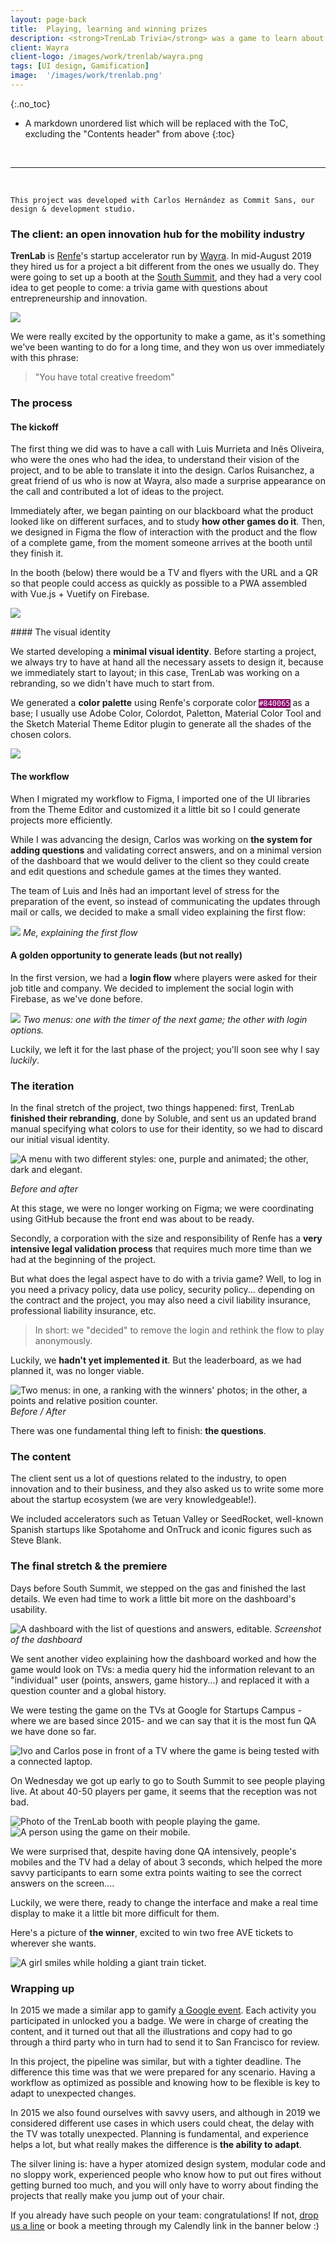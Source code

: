 ```yaml
---
layout: page-back
title:  Playing, learning and winning prizes
description: <strong>TrenLab Trivia</strong> was a game to learn about the startup ecosystem and history focused on the Spanish scene.
client: Wayra
client-logo: /images/work/trenlab/wayra.png
tags: [UI design, Gamification]
image:  '/images/work/trenlab.png'
---
```


{:.no_toc}
* A markdown unordered list which will be replaced with the ToC, excluding the "Contents header" from above
{:toc}

<br />

---

<br />

    This project was developed with Carlos Hernández as Commit Sans, our design & development studio.

### **The client**: an open innovation hub for the mobility industry

**TrenLab** is [Renfe](https://www.renfe.com/)'s startup accelerator run by [Wayra](https://www.wayra.es/). In mid-August 2019 they hired us for a project a bit different from the ones we usually do. They were going to set up a booth at the [South Summit](https://www.southsummit.co/), and they had a very cool idea to get people to come: a trivia game with questions about entrepreneurship and innovation.

<!--![]({{site.baseurl}}/images/work/trenlab/trenlab_booth.jpeg)
*Photo of the TrenLab booth with people standing and chatting animatedly*-->


![](https://www.economiadehoy.es/fotos/8/TrenLabenSouthSummit_.jpg)

We were really excited by the opportunity to make a game, as it's something we've been wanting to do for a long time, and they won us over immediately with this phrase:

> "You have total creative freedom"

### **The process**

#### The kickoff

The first thing we did was to have a call with Luis Murrieta and Inês Oliveira, who were the ones who had the idea, to understand their vision of the project, and to be able to translate it into the design. Carlos Ruisanchez, a great friend of us who is now at Wayra, also made a surprise appearance on the call and contributed a lot of ideas to the project.

Immediately after, we began painting on our blackboard what the product looked like on different surfaces, and to study **how other games do it**. Then, we designed in Figma the flow of interaction with the product and the flow of a complete game, from the moment someone arrives at the booth until they finish it.

In the booth (below) there would be a TV and flyers with the URL and a QR so that people could access as quickly as possible to a PWA assembled with Vue.js + Vuetify on Firebase.

![]({{site.baseurl}}/images/work/trenlab/trenlab_booth.jpeg)

#### The visual identity

We started developing a **minimal visual identity**. Before starting a project, we always try to have at hand all the necessary assets to design it, because we immediately start to layout; in this case, TrenLab was working on a rebranding, so we didn't have much to start from.

We generated a **color palette** using Renfe's corporate color <code style="background-color: #840065; color: white;">#840065</code> as a base; I usually use Adobe Color, Colordot, Paletton, Material Color Tool and the Sketch Material Theme Editor plugin to generate all the shades of the chosen colors.

![](https://miro.medium.com/max/1400/1*sU1qvpqQ5CIynGN68fRZ5A.png)

#### The workflow

When I migrated my workflow to Figma, I imported one of the UI libraries from the Theme Editor and customized it a little bit so I could generate projects more efficiently.

While I was advancing the design, Carlos was working on **the system for adding questions** and validating correct answers, and on a minimal version of the dashboard that we would deliver to the client so they could create and edit questions and schedule games at the times they wanted.

The team of Luis and Inês had an important level of stress for the preparation of the event, so instead of communicating the updates through mail or calls, we decided to make a small video explaining the first flow:

![](https://miro.medium.com/max/1200/1*ylHBbCaybVsVLxfRBPHt6g.gif)
*Me, explaining the first flow*

#### A golden opportunity to generate leads (but not really)

In the first version, we had a **login flow** where players were asked for their job title and company. We decided to implement the social login with Firebase, as we've done before.

![](https://miro.medium.com/max/1400/1*q5NjLC8IgPQNG5TJBcdVzg.png)
*Two menus: one with the timer of the next game; the other with login options.*

Luckily, we left it for the last phase of the project; you'll soon see why I say *luckily*.

### **The iteration**

In the final stretch of the project, two things happened: first, TrenLab **finished their rebranding**, done by Soluble, and sent us an updated brand manual specifying what colors to use for their identity, so we had to discard our initial visual identity.

![A menu with two different styles: one, purple and animated; the other, dark and elegant.](https://miro.medium.com/max/1400/1*Oe5it76GCu4bzpD9SmAGzw.png)
<!--*The first visual identity (left) and the one that we adapted from TrenLab's new identity (right)*-->
*Before and after*

At this stage, we were no longer working on Figma; we were coordinating using GitHub because the front end was about to be ready.

Secondly, a corporation with the size and responsibility of Renfe has a **very intensive legal validation process** that requires much more time than we had at the beginning of the project.

But what does the legal aspect have to do with a trivia game? Well, to log in you need a privacy policy, data use policy, security policy... depending on the contract and the project, you may also need a civil liability insurance, professional liability insurance, etc.

> In short: we "decided" to remove the login and rethink the flow to play anonymously. 

Luckily, we **hadn't yet implemented it**. But the leaderboard, as we had planned it, was no longer viable.

![Two menus: in one, a ranking with the winners' photos; in the other, a points and relative position counter.](https://miro.medium.com/max/1400/1*G0Xm7D3ZEpDR7BqJvZS8Ug.png)
*Before / After*

There was one fundamental thing left to finish: **the questions**.

### **The content**

The client sent us a lot of questions related to the industry, to open innovation and to their business, and they also asked us to write some more about the startup ecosystem (we are very knowledgeable!).

We included accelerators such as Tetuan Valley or SeedRocket, well-known Spanish startups like Spotahome and OnTruck and iconic figures such as Steve Blank.

### **The final stretch & the premiere**

Days before South Summit, we stepped on the gas and finished the last details. We even had time to work a little bit more on the dashboard's usability.

![A dashboard with the list of questions and answers, editable.](https://miro.medium.com/max/1400/1*HaHuln0kcxLfVErHE45Enw.png)
*Screenshot of the dashboard*

We sent another video explaining how the dashboard worked and how the game would look on TVs: a media query hid the information relevant to an "individual" user (points, answers, game history...) and replaced it with a question counter and a global history.

We were testing the game on the TVs at Google for Startups Campus -where we are based since 2015- and we can say that it is the most fun QA we have done so far.

![Ivo and Carlos pose in front of a TV where the game is being tested with a connected laptop.](https://miro.medium.com/max/1400/1*_Wi5TVZXbZbettxlypjjZA.jpeg)

On Wednesday we got up early to go to South Summit to see people playing live. At about 40-50 players per game, it seems that the reception was not bad.

<div class="gallery-box">
  <div class="gallery">
  	<img src="{{site.baseurl}}/images/work/trenlab/trenlab_event.jpg" alt="Photo of the TrenLab booth with people playing the game.">
  	<img src="https://miro.medium.com/max/1400/1*5SCEDbq-FcV600sB4_xiLA.jpeg" alt="A person using the game on their mobile.">
  </div>
</div>

We were surprised that, despite having done QA intensively, people's mobiles and the TV had a delay of about 3 seconds, which helped the more savvy participants to earn some extra points waiting to see the correct answers on the screen....

Luckily, we were there, ready to change the interface and make a real time display to make it a little bit more difficult for them.

Here's a picture of **the winner**, excited to win two free AVE tickets to wherever she wants.

![A girl smiles while holding a giant train ticket.](https://miro.medium.com/max/1400/1*3YTodC8LaRH3BypN4zqKbQ.jpeg)

### **Wrapping up**

In 2015 we made a similar app to gamify [a Google event](https://youtu.be/R7E4cjZke8U). Each activity you participated in unlocked you a badge.
We were in charge of creating the content, and it turned out that all the illustrations and copy had to go through a third party who in turn had to send it to San Francisco for review.

In this project, the pipeline was similar, but with a tighter deadline. The difference this time was that we were prepared for any scenario. Having a workflow as optimized as possible and knowing how to be flexible is key to adapt to unexpected changes.

In 2015 we also found ourselves with savvy users, and although in 2019 we considered different use cases in which users could cheat, the delay with the TV was totally unexpected. Planning is fundamental, and experience helps a lot, but what really makes the difference is **the ability to adapt**.

The silver lining is: have a hyper atomized design system, modular code and no sloppy work, experienced people who know how to put out fires without getting burned too much, and you will only have to worry about finding the projects that really make you jump out of your chair.

If you already have such people on your team: congratulations! If not, <a href="mailto:hola@commitsans.com">drop us a line</a> or book a meeting through my Calendly link in the banner below :)